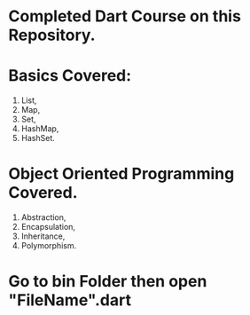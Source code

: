 # Completed Dart Course on this Repository.
# Basics Covered:
1. List,
2. Map,
3. Set,
4. HashMap,
5. HashSet.
# Object Oriented Programming Covered.
1. Abstraction,
2. Encapsulation,
3. Inheritance, 
4. Polymorphism.
# Go to bin Folder then open "FileName".dart

